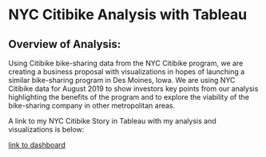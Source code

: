 # NYC Citibike Analysis with Tableau

## Overview of Analysis:
Using Citibike bike-sharing data from the NYC Citibike program, we are creating a business proposal with visualizations in hopes of launching a similar bike-sharing program in Des Moines, Iowa. We are using NYC Citibike data for August 2019 to show investors key points from our analysis highlighting the benefits of the program and to explore the viability of the bike-sharing company in other metropolitan areas. 

A link to my NYC Citibike Story in Tableau with my analysis and visualizations is below:

[link to dashboard](https://public.tableau.com/app/profile/kristina.castro/viz/NYCCitibikeStory_16270981169540/Story1)
